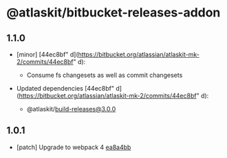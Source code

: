 # @atlaskit/bitbucket-releases-addon

## 1.1.0
- [minor] [44ec8bf"
d](https://bitbucket.org/atlassian/atlaskit-mk-2/commits/44ec8bf"
d):

  - Consume fs changesets as well as commit changesets

- Updated dependencies [44ec8bf"
d](https://bitbucket.org/atlassian/atlaskit-mk-2/commits/44ec8bf"
d):
  - @atlaskit/build-releases@3.0.0

## 1.0.1
- [patch] Upgrade to webpack 4 [ea8a4bb](https://bitbucket.org/atlassian/atlaskit-mk-2/commits/ea8a4bb)
